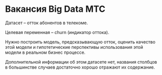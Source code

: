 # Вакансия Big Data МТС

Датасет – отток абонентов в телекоме. 

Целевая переменная – churn (индикатор оттока).

Нужно построить модель, предсказывающую отток, оценить качество этой модели и гипотетические перспективы использования этой модели в реальном бизнес процессе.

Дополнительной информации об этом датасете нет, названия столбцов в большинстве случаев достаточно хорошо отражают их содержание.